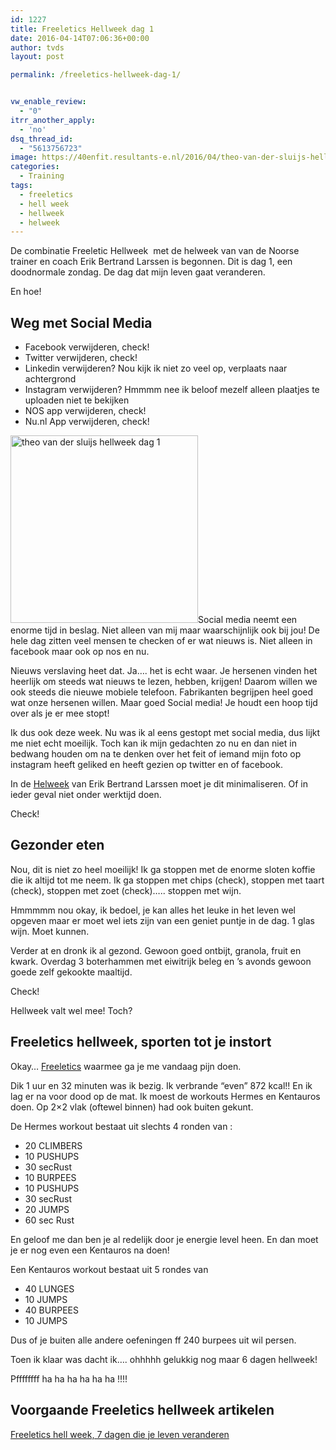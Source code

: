 ```yaml
---
id: 1227
title: Freeletics Hellweek dag 1
date: 2016-04-14T07:06:36+00:00
author: tvds
layout: post

permalink: /freeletics-hellweek-dag-1/


vw_enable_review:
  - "0"
itrr_another_apply:
  - 'no'
dsq_thread_id:
  - "5613756723"
image: https://40enfit.resultants-e.nl/2016/04/theo-van-der-sluijs-hellweek-dag-1-e1460610263154.jpg
categories:
  - Training
tags:
  - freeletics
  - hell week
  - hellweek
  - helweek
---
```

De combinatie Freeletic Hellweek  met de helweek van van de Noorse trainer en coach Erik Bertrand Larssen is begonnen. Dit is dag 1, een doodnormale zondag. De dag dat mijn leven gaat veranderen.

En hoe!<!--more-->

## Weg met Social Media

  * Facebook verwijderen, check!
  * Twitter verwijderen, check!
  * Linkedin verwijderen? Nou kijk ik niet zo veel op, verplaats naar achtergrond
  * Instagram verwijderen? Hmmmm nee ik beloof mezelf alleen plaatjes te uploaden niet te bekijken
  * NOS app verwijderen, check!
  * Nu.nl App verwijderen, check!

<img class="alignleft size-medium wp-image-1230" src="https://40enfit.resultants-e.nl/2016/04/theo-van-der-sluijs-hellweek-dag-1-1-300x300.jpg" alt="theo van der sluijs hellweek dag 1" width="300" height="300" srcset="https://40enfit.resultants-e.nl/2016/04/theo-van-der-sluijs-hellweek-dag-1-1-300x300.jpg 300w, https://40enfit.resultants-e.nl/2016/04/theo-van-der-sluijs-hellweek-dag-1-1-150x150.jpg 150w, https://40enfit.resultants-e.nl/2016/04/theo-van-der-sluijs-hellweek-dag-1-1-1024x1024.jpg 1024w, https://40enfit.resultants-e.nl/2016/04/theo-van-der-sluijs-hellweek-dag-1-1-80x80.jpg 80w, https://40enfit.resultants-e.nl/2016/04/theo-van-der-sluijs-hellweek-dag-1-1-360x360.jpg 360w, https://40enfit.resultants-e.nl/2016/04/theo-van-der-sluijs-hellweek-dag-1-1-750x750.jpg 750w, https://40enfit.resultants-e.nl/2016/04/theo-van-der-sluijs-hellweek-dag-1-1.jpg 1080w" sizes="(max-width: 300px) 100vw, 300px" />Social media neemt een enorme tijd in beslag. Niet alleen van mij maar waarschijnlijk ook bij jou! De hele dag zitten veel mensen te checken of er wat nieuws is. Niet alleen in facebook maar ook op nos en nu.

Nieuws verslaving heet dat. Ja&#8230;. het is echt waar. Je hersenen vinden het heerlijk om steeds wat nieuws te lezen, hebben, krijgen! Daarom willen we ook steeds die nieuwe mobiele telefoon. Fabrikanten begrijpen heel goed wat onze hersenen willen. Maar goed Social media! Je houdt een hoop tijd over als je er mee stopt!

Ik dus ook deze week. Nu was ik al eens gestopt met social media, dus lijkt me niet echt moeilijk. Toch kan ik mijn gedachten zo nu en dan niet in bedwang houden om na te denken over het feit of iemand mijn foto op instagram heeft geliked en heeft gezien op twitter en of facebook.

In de <a href="https://partner.bol.com/click/click?p=2&t=url&s=33431&f=TXL&url=https%3A%2F%2Fwww.bol.com%2Fnl%2Fp%2Fhelweek%2F9200000034767582%2F&name=Helweek%2C%20Erik%20Bertrand%20Larssen" target="_blank">Helweek</a> van Erik Bertrand Larssen moet je dit minimaliseren. Of in ieder geval niet onder werktijd doen.

Check!<!--more-->

## Gezonder eten

Nou, dit is niet zo heel moeilijk! Ik ga stoppen met de enorme sloten koffie die ik altijd tot me neem. Ik ga stoppen met chips (check), stoppen met taart (check), stoppen met zoet (check)&#8230;.. stoppen met wijn.

Hmmmmm nou okay, ik bedoel, je kan alles het leuke in het leven wel opgeven maar er moet wel iets zijn van een geniet puntje in de dag. 1 glas wijn. Moet kunnen.

Verder at en dronk ik al gezond. Gewoon goed ontbijt, granola, fruit en kwark. Overdag 3 boterhammen met eiwitrijk beleg en &#8217;s avonds gewoon goede zelf gekookte maaltijd.

Check!

Hellweek valt wel mee! Toch?

## Freeletics hellweek, sporten tot je instort

Okay&#8230; <a href="https://40enfit.nl/run/freeletics-aanmelden/" target="_blank">Freeletics</a> waarmee ga je me vandaag pijn doen.

Dik 1 uur en 32 minuten was ik bezig. Ik verbrande &#8220;even&#8221; 872 kcal!! En ik lag er na voor dood op de mat. Ik moest de workouts Hermes en Kentauros doen. Op 2&#215;2 vlak (oftewel binnen) had ook buiten gekunt.

De Hermes workout bestaat uit slechts 4 ronden van :

  * 20 CLIMBERS
  * 10 PUSHUPS
  * 30 secRust
  * 10 BURPEES
  * 10 PUSHUPS
  * 30 secRust
  * 20 JUMPS
  * 60 sec Rust

En geloof me dan ben je al redelijk door je energie level heen. En dan moet je er nog even een Kentauros na doen!

Een Kentauros workout bestaat uit 5 rondes van

  * 40 LUNGES
  * 10 JUMPS
  * 40 BURPEES
  * 10 JUMPS

Dus of je buiten alle andere oefeningen ff 240 burpees uit wil persen.

Toen ik klaar was dacht ik&#8230;. ohhhhh gelukkig nog maar 6 dagen hellweek!

Pffffffff ha ha ha ha ha ha !!!!

## Voorgaande Freeletics hellweek artikelen

[Freeletics hell week, 7 dagen die je leven veranderen](https://40enfit.nl/freeletics-hell-week-7-dagen-die-je-leven-veranderen/)